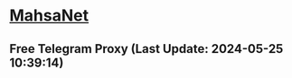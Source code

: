 
# [MahsaNet](https://t.me/mahsa_net)
## Free Telegram Proxy (Last Update: 2024-05-25 10:39:14)

    